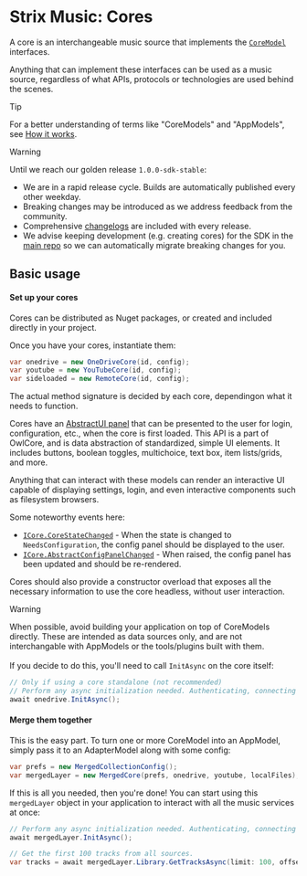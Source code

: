 # Strix Music: Cores

A core is an interchangeable music source that implements the [`CoreModel`](../reference/api/StrixMusic.Sdk.CoreModels.html) interfaces.

Anything that can implement these interfaces can be used as a music source, regardless of what APIs, protocols or technologies are used behind the scenes.

> [!TIP]
> For a better understanding of terms like "CoreModels" and "AppModels", see [How it works](../get-started/how-it-works.md).


> [!WARNING] 
>
> Until we reach our golden release `1.0.0-sdk-stable`:
> - We are in a rapid release cycle. Builds are automatically published every other weekday.
> - Breaking changes may be introduced as we address feedback from the community.
> - Comprehensive [changelogs](../reference/changelogs/) are included with every release.
> - We advise keeping development (e.g. creating cores) for the SDK in the [main repo](https://github.com/Arlodotexe/strix-music) so we can automatically migrate breaking changes for you.

## Basic usage


#### Set up your cores

Cores can be distributed as Nuget packages, or created and included directly in your project.

Once you have your cores, instantiate them:

```csharp
var onedrive = new OneDriveCore(id, config);
var youtube = new YouTubeCore(id, config);
var sideloaded = new RemoteCore(id, config);
```

The actual method signature is decided by each core, dependingon what it needs to function.

Cores have an [AbstractUI panel](../reference/api/StrixMusic.Sdk.CoreModels.ICore.html#StrixMusic_Sdk_CoreModels_ICore_AbstractConfigPanel) that can be presented to the user for login, configuration, etc., when the core is first loaded. This API is a part of OwlCore, and is data abstraction of standardized, simple UI elements. It includes buttons, boolean toggles, multichoice, text box, item lists/grids, and more. 

Anything that can interact with these models can render an interactive UI capable of displaying settings, login, and even interactive components such as filesystem browsers.

Some noteworthy events here:
- [`ICore.CoreStateChanged`](../reference/api/StrixMusic.Sdk.CoreModels.ICore.html#StrixMusic_Sdk_CoreModels_ICore_CoreStateChanged) - When the state is changed to `NeedsConfiguration`, the config panel should be displayed to the user.
- [`ICore.AbstractConfigPanelChanged`](reference/api/StrixMusic.Sdk.CoreModels.ICore.html#StrixMusic_Sdk_CoreModels_ICore_AbstractConfigPanelChanged) - When raised, the config panel has been updated and should be re-rendered. 

Cores should also provide a constructor overload that exposes all the necessary information to use the core headless, without user interaction.

> [!WARNING]
> When possible, avoid building your application on top of CoreModels directly. These are intended as data sources only, and are not interchangable with AppModels or the tools/plugins built with them.
> ​
> ​<br/><br/>
> If you decide to do this, you'll need to call `InitAsync` on the core itself:
> 
> ```csharp
> // Only if using a core standalone (not recommended)
> // Perform any async initialization needed. Authenticating, connecting to database, etc.
> await onedrive.InitAsync();
> ```

#### Merge them together
This is the easy part. To turn one or more CoreModel into an AppModel, simply pass it to an AdapterModel along with some config:
```csharp
var prefs = new MergedCollectionConfig();
var mergedLayer = new MergedCore(prefs, onedrive, youtube, localFiles);
```

If this is all you needed, then you're done! You can start using this `mergedLayer` object in your application to interact with all the music services at once:
```csharp
// Perform any async initialization needed. Authenticating, connecting to database, etc.
await mergedLayer.InitAsync(); 

// Get the first 100 tracks from all sources.
var tracks = await mergedLayer.Library.GetTracksAsync(limit: 100, offset: 0).ToListAsync();
```

